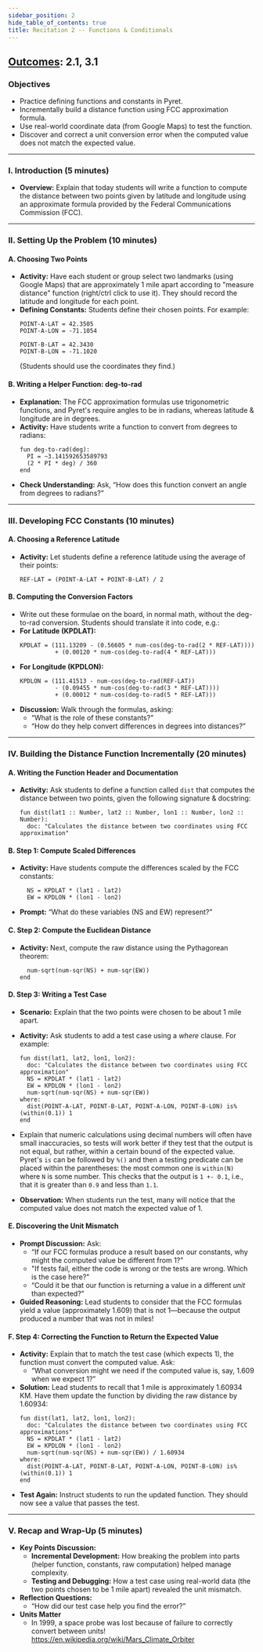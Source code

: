 ```yaml
---
sidebar_position: 2
hide_table_of_contents: true
title: Recitation 2 -- Functions & Conditionals
---
```


## [Outcomes](/outcomes/): 2.1, 3.1

### **Objectives**
- Practice defining functions and constants in Pyret.
- Incrementally build a distance function using FCC approximation formula.
- Use real-world coordinate data (from Google Maps) to test the function.
- Discover and correct a unit conversion error when the computed value does not match the expected value.

---

### **I. Introduction (5 minutes)**
- **Overview:**
  Explain that today students will write a function to compute the distance between two points given by latitude and longitude using an approximate formula provided by the Federal Communications Commission (FCC).

---

### **II. Setting Up the Problem (10 minutes)**
#### **A. Choosing Two Points**
- **Activity:**
  Have each student or group select two landmarks (using Google Maps) that are approximately 1 mile apart according to "measure distance" function (right/ctrl click to use it).
  They should record the latitude and longitude for each point.
- **Defining Constants:**
  Students define their chosen points. For example:
  ```pyret
  POINT-A-LAT = 42.3505
  POINT-A-LON = -71.1054

  POINT-B-LAT = 42.3430
  POINT-B-LON = -71.1020
  ```
  (Students should use the coordinates they find.)

#### **B. Writing a Helper Function: deg-to-rad**
- **Explanation:**
  The FCC approximation formulas use trigonometric functions, and Pyret's require angles to be in radians, whereas latitude & longitude are in degrees.
- **Activity:**
  Have students write a function to convert from degrees to radians:
  ```pyret
  fun deg-to-rad(deg):
    PI = ~3.141592653589793
    (2 * PI * deg) / 360
  end
  ```
- **Check Understanding:**
  Ask, “How does this function convert an angle from degrees to radians?”

---

### **III. Developing FCC Constants (10 minutes)**
#### **A. Choosing a Reference Latitude**
- **Activity:**
  Let students define a reference latitude using the average of their points:
  ```pyret
  REF-LAT = (POINT-A-LAT + POINT-B-LAT) / 2
  ```
#### **B. Computing the Conversion Factors**
- Write out these formulae on the board, in normal math, without the deg-to-rad conversion. Students should translate it into code, e.g.:
- **For Latitude (KPDLAT):**
  ```pyret
  KPDLAT = (111.13209 - (0.56605 * num-cos(deg-to-rad(2 * REF-LAT))))
            + (0.00120 * num-cos(deg-to-rad(4 * REF-LAT)))
  ```
- **For Longitude (KPDLON):**
  ```pyret
  KPDLON = (111.41513 - num-cos(deg-to-rad(REF-LAT))
            - (0.09455 * num-cos(deg-to-rad(3 * REF-LAT))))
            + (0.00012 * num-cos(deg-to-rad(5 * REF-LAT)))
  ```
- **Discussion:**
  Walk through the formulas, asking:
  - “What is the role of these constants?”
  - “How do they help convert differences in degrees into distances?”

---

### **IV. Building the Distance Function Incrementally (20 minutes)**
#### **A. Writing the Function Header and Documentation**
- **Activity:**
  Ask students to define a function called `dist` that computes the distance between two points, given the following signature & docstring:
  ```pyret
  fun dist(lat1 :: Number, lat2 :: Number, lon1 :: Number, lon2 :: Number):
    doc: "Calculates the distance between two coordinates using FCC approximation"
  ```
#### **B. Step 1: Compute Scaled Differences**
- **Activity:**
  Have students compute the differences scaled by the FCC constants:
  ```pyret
    NS = KPDLAT * (lat1 - lat2)
    EW = KPDLON * (lon1 - lon2)
  ```
- **Prompt:**
  “What do these variables (NS and EW) represent?”

#### **C. Step 2: Compute the Euclidean Distance**
- **Activity:**
  Next, compute the raw distance using the Pythagorean theorem:
  ```pyret
    num-sqrt(num-sqr(NS) + num-sqr(EW))
  end
  ```

#### **D. Step 3: Writing a Test Case**
- **Scenario:**
  Explain that the two points were chosen to be about 1 mile apart.
- **Activity:**
  Ask students to add a test case using a *where* clause. For example:
  ```pyret
  fun dist(lat1, lat2, lon1, lon2):
    doc: "Calculates the distance between two coordinates using FCC approximation"
    NS = KPDLAT * (lat1 - lat2)
    EW = KPDLON * (lon1 - lon2)
    num-sqrt(num-sqr(NS) + num-sqr(EW))
  where:
    dist(POINT-A-LAT, POINT-B-LAT, POINT-A-LON, POINT-B-LON) is%(within(0.1)) 1
  end
  ```
- Explain that numeric calculations using decimal numbers will often have small
  inaccuracies, so tests will work better if they test that the output is not
  equal, but rather, within a certain bound of the expected value. Pyret's `is`
  can be followed by `%()` and then a testing predicate can be placed within the
  parentheses: the most common one is `within(N)` where `N` is some number. This
  checks that the output is `1 +- 0.1`, i.e., that it is greater than `0.9` and
  less than `1.1`.
  
- **Observation:**
  When students run the test, many will notice that the computed value does not match the expected value of 1.

#### **E. Discovering the Unit Mismatch**
- **Prompt Discussion:**
  Ask:
  - “If our FCC formulas produce a result based on our constants, why might the computed value be different from 1?”
  - "If tests fail, either the code is wrong or the tests are wrong. Which is the case here?"
  - “Could it be that our function is returning a value in a different _unit_ than expected?”
- **Guided Reasoning:**
  Lead students to consider that the FCC formulas yield a value (approximately 1.609) that is not 1—because the output produced a number that was not in miles!

#### **F. Step 4: Correcting the Function to Return the Expected Value**
- **Activity:**
  Explain that to match the test case (which expects 1), the function must convert the computed value. Ask:
  - “What conversion might we need if the computed value is, say, 1.609 when we expect 1?”
- **Solution:**
  Lead students to recall that 1 mile is approximately 1.60934 KM. Have them update the function by dividing the raw distance by 1.60934:
  ```pyret
  fun dist(lat1, lat2, lon1, lon2):
    doc: "Calculates the distance between two coordinates using FCC approximations"
    NS = KPDLAT * (lat1 - lat2)
    EW = KPDLON * (lon1 - lon2)
    num-sqrt(num-sqr(NS) + num-sqr(EW)) / 1.60934
  where:
    dist(POINT-A-LAT, POINT-B-LAT, POINT-A-LON, POINT-B-LON) is%(within(0.1)) 1
  end
  ```
- **Test Again:**
  Instruct students to run the updated function. They should now see a value that passes the test.

---

### **V. Recap and Wrap-Up (5 minutes)**
- **Key Points Discussion:**
  - **Incremental Development:**
    How breaking the problem into parts (helper function, constants, raw computation) helped manage complexity.
  - **Testing and Debugging:**
    How a test case using real-world data (the two points chosen to be 1 mile apart) revealed the unit mismatch.
- **Reflection Questions:**
  - “How did our test case help you find the error?”
- **Units Matter**
  - In 1999, a space probe was lost because of failure to correctly convert between units! https://en.wikipedia.org/wiki/Mars_Climate_Orbiter
